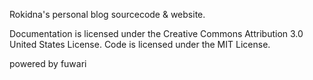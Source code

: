Rokidna's personal blog sourcecode & website.

Documentation is licensed under the Creative Commons Attribution 3.0 United States License. Code is licensed under the MIT License.

powered by fuwari
